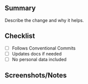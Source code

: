 ## Summary
Describe the change and why it helps.

## Checklist
- [ ] Follows Conventional Commits
- [ ] Updates docs if needed
- [ ] No personal data included

## Screenshots/Notes
